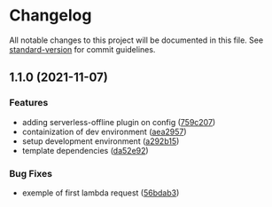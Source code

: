 # Changelog

All notable changes to this project will be documented in this file. See [standard-version](https://github.com/conventional-changelog/standard-version) for commit guidelines.

## 1.1.0 (2021-11-07)


### Features

* adding serverless-offline plugin on config ([759c207](https://github.com/Fabio-Bittencourt/ton-challenge/commit/759c207be6861b1467451643786f38c89c6f63f6))
* containization of dev environment ([aea2957](https://github.com/Fabio-Bittencourt/ton-challenge/commit/aea2957aca359866a0c9edf909456a4f3e18f17a))
* setup development environment ([a292b15](https://github.com/Fabio-Bittencourt/ton-challenge/commit/a292b15ddb1e787fb2fad9684f568b660b525c97))
* template dependencies ([da52e92](https://github.com/Fabio-Bittencourt/ton-challenge/commit/da52e92fb71f781532777dae1ccd304a6da7638d))


### Bug Fixes

* exemple of first lambda request ([56bdab3](https://github.com/Fabio-Bittencourt/ton-challenge/commit/56bdab3a3bc957e9c4b6545cc8c4dcba85b15ee7))
